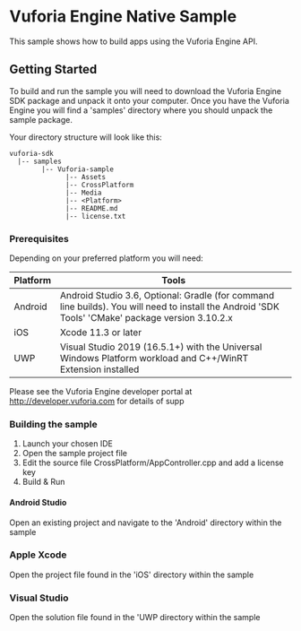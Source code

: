 # Vuforia Engine Native Sample

This sample shows how to build apps using the Vuforia Engine API.

## Getting Started

To build and run the sample you will need to download the Vuforia Engine SDK package and unpack it onto your computer.
Once you have the Vuforia Engine you will find a 'samples' directory where you should unpack the sample package.

Your directory structure will look like this:

```
vuforia-sdk
  |-- samples
        |-- Vuforia-sample
              |-- Assets
              |-- CrossPlatform
              |-- Media
              |-- <Platform>
              |-- README.md
              |-- license.txt
```

### Prerequisites

Depending on your preferred platform you will need:

|Platform|Tools|
|-|-|
|Android|Android Studio 3.6, Optional: Gradle (for command line builds). You will need to install the Android 'SDK Tools' 'CMake' package version 3.10.2.x|
|iOS|Xcode 11.3 or later|
|UWP|Visual Studio 2019 (16.5.1+) with the Universal Windows Platform workload and C++/WinRT Extension installed|

Please see the Vuforia Engine developer portal at http://developer.vuforia.com for details of supp

### Building the sample

1. Launch your chosen IDE
2. Open the sample project file
3. Edit the source file CrossPlatform/AppController.cpp and add a license key
4. Build & Run

#### Android Studio

Open an existing project and navigate to the 'Android' directory within the sample

### Apple Xcode

Open the project file found in the 'iOS' directory within the sample

### Visual Studio

Open the solution file found in the 'UWP directory within the sample
